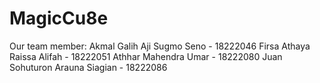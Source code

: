 # MagicCu8e

Our team member:
Akmal Galih Aji Sugmo Seno - 18222046
Firsa Athaya Raissa Alifah - 18222051
Athhar Mahendra Umar - 18222080
Juan Sohuturon Arauna Siagian - 18222086
